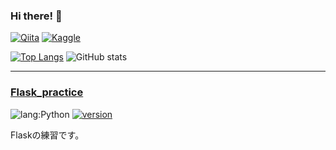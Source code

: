 ### Hi there! 👋

[![Qiita](https://img.shields.io/badge/Qiita-Link%20to%20Qiita-brightgreen?logo=qiita)](https://qiita.com/naoya_ok)
[![Kaggle](https://img.shields.io/badge/Kaggle-blue?logo=kaggle)](https://www.kaggle.com/yakinoki/code)

<!--
**yakinoki/yakinoki** is a ✨ _special_ ✨ repository because its `README.md` (this file) appears on your GitHub profile.

Here are some ideas to get you started:

- 🔭 I’m currently working on ...
- 🌱 I’m currently learning ...
- 👯 I’m looking to collaborate on ...
- 🤔 I’m looking for help with ...
- 💬 Ask me about ...
- 📫 How to reach me: ...
- 😄 Pronouns: ...
- ⚡ Fun fact: ...
-->


[![Top Langs](https://github-readme-stats.vercel.app/api/top-langs/?username=yakinoki&layout=compact&theme=onedark)](https://github-readme-stats.vercel.app/api?username=yakinoki)
![GitHub stats](https://github-readme-stats.vercel.app/api?username=yakinoki&theme=onedark&show_icons=true)



---

### [Flask_practice](https://github.com/yakinoki/Flask_practice)

![lang:Python](https://img.shields.io/badge/language-Python-1A6CB3)
[![version](https://img.shields.io/github/v/release/yakinoki/Flask_practice)](https://github.com/yakinoki/Flask_practice/releases)

Flaskの練習です。
